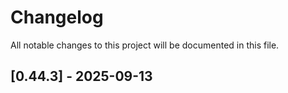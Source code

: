 # Changelog

All notable changes to this project will be documented in this file.

## [0.44.3] - 2025-09-13

<!-- Generated by git-cliff -->
